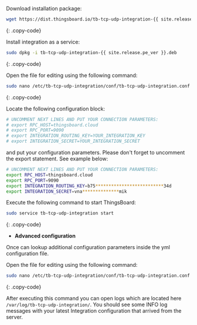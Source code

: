 Download installation package:

```bash
wget https://dist.thingsboard.io/tb-tcp-udp-integration-{{ site.release.pe_ver }}.deb
```
{: .copy-code}

Install integration as a service:

```bash
sudo dpkg -i tb-tcp-udp-integration-{{ site.release.pe_ver }}.deb
```
{: .copy-code}

Open the file for editing using the following command:

```bash 
sudo nano /etc/tb-tcp-udp-integration/conf/tb-tcp-udp-integration.conf
``` 
{: .copy-code}

Locate the following configuration block:

```bash
# UNCOMMENT NEXT LINES AND PUT YOUR CONNECTION PARAMETERS:
# export RPC_HOST=thingsboard.cloud
# export RPC_PORT=9090
# export INTEGRATION_ROUTING_KEY=YOUR_INTEGRATION_KEY
# export INTEGRATION_SECRET=YOUR_INTEGRATION_SECRET
```

and put your configuration parameters. Please don't forget to uncomment the export statement. See example below:

```bash
# UNCOMMENT NEXT LINES AND PUT YOUR CONNECTION PARAMETERS:
export RPC_HOST=thingsboard.cloud
export RPC_PORT=9090
export INTEGRATION_ROUTING_KEY=b75**************************34d
export INTEGRATION_SECRET=vna**************mik
```

Execute the following command to start ThingsBoard:

```bash
sudo service tb-tcp-udp-integration start
```
{: .copy-code}

 - **Advanced configuration**

Once can lookup additional configuration parameters inside the yml configuration file.

Open the file for editing using the following command:

```bash 
sudo nano /etc/tb-tcp-udp-integration/conf/tb-tcp-udp-integration.conf
``` 
{: .copy-code} 

After executing this command you can open logs which are located here `/var/log/tb-tcp-udp-integration/`. 
You should see some INFO log messages with your latest Integration configuration that arrived from the server.
